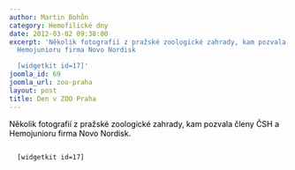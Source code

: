 ```yaml
---
author: Martin Bohůn
category: Hemofilické dny
date: 2012-03-02 09:38:00
excerpt: 'Několik fotografií z pražské zoologické zahrady, kam pozvala členy ČSH a
  Hemojunioru firma Novo Nordisk

  [widgetkit id=17]'
joomla_id: 69
joomla_url: zoo-praha
layout: post
title: Den v ZOO Praha
---
```


<p>
 <span style="color: #000000;">
  Několik fotografií z pražské zoologické zahrady, kam pozvala členy ČSH a Hemojunioru firma Novo Nordisk.
 </span>
</p>
<p>
 <code>
  [widgetkit id=17]
 </code>
</p>
